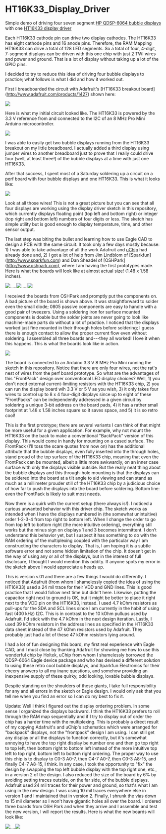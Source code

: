 HT16K33_Display_Driver
======================

Simple demo of driving four seven segment [HP QDSP-6064 bubble displays](https://www.sparkfun.com/products/12710) with one [HT16K33 display driver](http://www.adafruit.com/datasheets/ht16K33v110.pdf)

Each HT16K33 cathode pin can drive two display cathodes. The HT16K33 has eight cathode pins and 16 anode pins. Therefore, the RAM Mapping HT16K33 can drive a total of 128 LED segments. So a total of four, 4-digit, 7-segment displays can be driven with this one chip with just 2 TWI wires and power and ground. That is a lot of display without taking up a lot of the GPIO pins.

I decided to try to reduce this idea of driving four bubble displays to practice; what follows is what I did and how it worked out.

First I breadboarded the circuit with Adafruit's [HT16K33 breakout board] (http://www.adafruit.com/products/1427) shown here:
 
![](http://www.adafruit.com/images/970x728/1427-00.jpg)

Here is what my initial circuit looked like. The HT16K33 is powered by the 3.3 V reference from and connected to the I2C of an 8 MHz Pro Mini Arduino microcontroller.

![](https://cloud.githubusercontent.com/assets/6698410/3207741/b97316ce-edfc-11e3-8077-10a0ca2ddf08.jpeg)


I was able to easily get two bubble displays running from the HT16K33 breakout on my little breadboard. I actually added a third display using jumper wires to another breadboard just to prove that I really could drive four (well, at least three!) of the bubble displays at a time with just one HT16K33.

After that success, I spent most of a Saturday soldering up a circuit on a perf board with four bubble displays and one HT16K33. This is what it looks like:

![](https://cloud.githubusercontent.com/assets/6698410/3207651/a2fefb0e-edf4-11e3-9e32-181882e85784.jpeg)

Look at all those wires! This is not a great picture but you can see that all four displays are working using the display driver sketch in this repository, which currently displays floating point (top left and bottom right) or integer (top right and bottom left) numbers of four digits or less. The sketch has simple utility but is good enough to display temperature, time, and other sensor output.

The last step was biting the bullet and learning how to use Eagle CAD to design a PCB with the same circuit. It took only a few days mostly because: 1) I was able to take advantage of all the work Adafruit and [uChip](https://github.com/uChip/BubbleDisplay) had already done and, 2) I got a lot of help from Jim Lindblom of [Sparkfun] (http://www.sparkfun.com) and Dan Sheadel of [OSHPark] (http://www.oshpark.com), where I am having the first prototypes made. Here is what the boards will look like at almost actual size! (1.48 x 1.58 inches).

![](http://uploads.oshpark.com/uploads/project/top_image/LanQ5PLH/thumb_i.png).....![](http://uploads.oshpark.com/uploads/project/bottom_image/LanQ5PLH/thumb_i.png).....![](https://cloud.githubusercontent.com/assets/6698410/3350569/8c4899da-f9be-11e3-9953-b6c926f8eaa1.jpg)

I received the boards from OSHPark and promptly put the components on. A bad picture of the board is shown above. It was straightforward to solder even the small diode; 0805 passive components are easy to handle with a good pair of tweezers. Using a soldering iron for surface mounted components is doable but the solder joints are never going to look like machine-made parts do without a lot of practice. I noticed that the displays worked just fine mounted in their through holes before soldering; I guess there is enough contact to allow the proper current flow even without soldering. I assembled all three boards and---they all worked! I love it when this happens. This is what the boards look like in action.

![](https://cloud.githubusercontent.com/assets/6698410/3350511/a55e100a-f9b7-11e3-8383-eef494fc2576.JPG)

The board is connected to an Arduino 3.3 V 8 MHz Pro Mini running the sketch in this repository. Notice that there are only four wires, not the rat's nest of wires from the perf board prototype. So what are the advantages of this "FrontPack" design over conventional LED display choices?  Well, 1) you don't need external current-limiting resistors with the HT16K33 chip, 2) you can run the display board wih 3.3 V or 5 V as you wish, 3) it only takes four wires to control up to 8 x 4 four-digit displays since up to eight of these "FrontPacks" can be independently addressed in a given circuit by soldering a unique 3-bit address on the board pads, 4) it has a rather small footprint at 1.48 x 1.58 inches square so it saves space, and 5) it is so retro cool!

This is the first prototype; there are several variants I can think of that might be more useful for a given application. For example, why not mount the HT16K33 on the back to make a conventional "BackPack" version of this display. This would come in handy for mounting on a cased surface. The FrontPack (I'll toss the scare quotes from now on) has the additional attribute that the bubble displays, even fully inserted into the through holes, stand proud of the top surface of the HT16K33 chip, meaning that even the FrontPack can be mounted, albeit a little more awkwardly, on an inner case surface with only the displays visible outside. But the really neat thing about the bubble displays and this through-hole mounting is that the displays can be soldered into the board at a tilt angle to aid viewing and can stand as much as a millimeter prouder still of the HT16K33 chip by a judicious choice of how far to push the displays into the board before soldering. Bottom line: even the FrontPack is likely to suit most needs.

Now there is a quirk with the current setup (there always is!). I noticed a curious unwanted behavior with this driver chip. The sketch works as intended when I have the displays numbered in (the somewhat unintuitive) order 1-2-3-4 from top right to bottom left. When I change the order to go from top left to bottom right (the more intuitive ordering), everything still works but the minus sign on displays 1 and 3 becomes intermittent. I don’t understand this behavior yet, but I suspect it has something to do with the RAM ordering of the multiplexing coupled with the particular way I am constructing the characters to display.  That is, I am hoping it is a subtle software error and not some hidden limitation of the chip. It doesn’t get in the way of using any or all of the displays, but in the interest of full disclosure, I thought I would mention this oddity. If anyone spots my error in the sketch above I would appreciate a heads up.

This is version v.01 and there are a few things I would do differently. I noticed that Adafruit (from whom I shamelessly copied the idea of using the HT16K33) used a 24 mil trace for their VDD and GND lines. This is good practice that I would follow next time but didn't here. Likewise, putting the capacitor right next to ground is OK, but it might be better to place it right next to the VDD pin on the HT16K33, instead. I used 4.7 kOhm resistors as pull-ups for the SDA and SCL lines since I am currently in the habit of using fast (400 kHz) I2C. This is in contrast to the 10 kOhm pullups used by Adafruit. I'd stick with the 4.7 kOhm in the next design iteration. Lastly, I used 39 kOhm resistors in the address lines as specified in the HT16K33 data sheet instead of the 47 kOhm resistors used by Adafruit. They probably just had a lot of these 47 kOhm resistors lying around.

I had a lot of fun designing this board, my first real experience with Eagle CAD, and I must close by thanking Adafruit for showiing me how to use this wonderful chip by Holtek, uChip from whom I shamelessly borrowed the QDSP-6064 Eagle device package and who has devised a different solution to using these retro cool bubble displays, and Sparkfun Electronics for their cheery answers to all my inane questions, and somehow providing an inexpensive supply of these quirky, odd looking, lovable bubble displays.

Despite standing on the shoulders of these giants, I take full responsibility for any and all errors in the sketch or Eagle design. I would only ask that you tell me when you find an error so I can do my best to fix it.

Update: Well I think I figured out the display ordering problem. In some sense I organized the displays backward. I think the HT16K33 prefers to roll through the RAM map sequentially and if I try to display out of order the chip has a harder time with the multiplexing. This is probably a direct result of my copying Adafruit's and uChip's schematics which were arranged for "backpack" displays, not the "frontpack" design I am using. I can still get any display or all the displays to function correctly, but it's somewhat annoying to have the top right display be number one  and then go top right to top left, then bottom right to bottom left instead of the more intuitive top left to top right, bottom left to bottom right ordering. The proper way to use this chip is to display to C0-3 A0-7, then C4-7 A0-7, then C0-3 A8-15, and finally C4-7 A8-15, I think. In any case, I took the opportunity to "fix" the design by swapping the top left bubble display with the top right one, etc., in a version 2 of the design. I also reduced the size of the board by 6% by avoiding setting traces outside, on the far side, of the bubble displays. Adafruit used 24 mil traces for their power and ground, so that's what I am using in the new design. I was using 10 mil traces everywhere else in version 1 and I maintained that in version 2. Finally, I shrunk the vias down to 15 mil diameter so I won't have gigantic holes all over the board. I ordered three boards from OSH Park and when they arrive and I assemble and test the new version, I will report the results. Here is what the new boards will look like:

![](http://uploads.oshpark.com/uploads/project/top_image/slM7BjKz/thumb_i.png)....![](http://uploads.oshpark.com/uploads/project/bottom_image/slM7BjKz/thumb_i.png)

